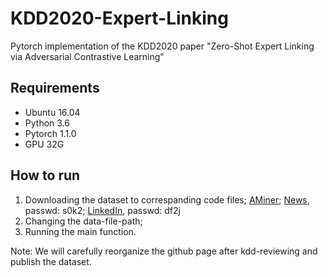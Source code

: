 # KDD2020-Expert-Linking
Pytorch implementation of the KDD2020 paper "Zero-Shot Expert Linking via Adversarial Contrastive Learning"

## Requirements
- Ubuntu 16.04
- Python 3.6
- Pytorch 1.1.0
- GPU 32G

## How to run
1. Downloading the dataset to correspanding code files;
  [AMiner](https://www.aminer.cn/billboard/whoiswho); 
  [News](https://pan.baidu.com/s/1K1hIn52ArnvDvCh7A2Oocg), passwd: s0k2; 
  [LinkedIn](https://pan.baidu.com/s/18YGSXwRXMbjX9lo9oSnBGQ), passwd: df2j
2. Changing the data-file-path;
3. Running the main function.


Note: We will carefully reorganize the github page after kdd-reviewing and publish the dataset.
